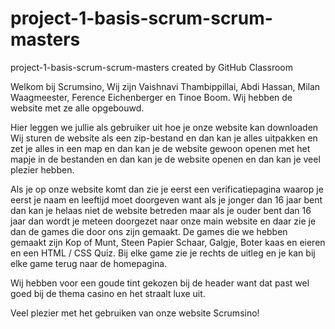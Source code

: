 # project-1-basis-scrum-scrum-masters
project-1-basis-scrum-scrum-masters created by GitHub Classroom


Welkom bij Scrumsino, 
Wij zijn Vaishnavi Thambippillai, Abdi Hassan, Milan Waagmeester, Ference Eichenberger en Tinoe Boom. Wij hebben de website met ze alle opgebouwd.

Hier leggen we jullie als gebruiker uit hoe je onze website kan downloaden
Wij sturen de website als een zip-bestand en dan kan je alles uitpakken en zet je alles in een map en dan kan je de website gewoon openen met het mapje in de bestanden en dan kan je de website openen en dan kan je veel plezier hebben.

Als je op onze website komt dan zie je eerst een verificatiepagina waarop je eerst je naam en leeftijd moet doorgeven want als je jonger dan 16 jaar bent dan kan je helaas niet de website betreden maar als je ouder bent dan 16 jaar dan wordt je meteen doorgezet naar onze main website en daar zie je dan de games die door ons zijn gemaakt. 
De games die we hebben gemaakt zijn Kop of Munt, Steen Papier Schaar, Galgje, Boter kaas en eieren en een HTML / CSS Quiz. 
Bij elke game zie je rechts de uitleg en je kan bij elke game terug naar de homepagina.

Wij hebben voor een goude tint gekozen bij de header want dat past wel goed bij de thema casino en het straalt luxe uit. 

Veel plezier met het gebruiken van onze website Scrumsino! 
